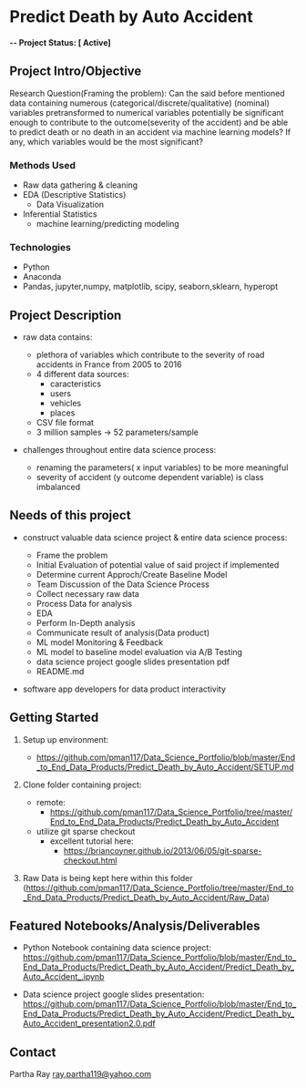 # Predict Death by Auto Accident

#### -- Project Status: [ Active]

## Project Intro/Objective
 Research Question(Framing the problem): Can the said before mentioned data containing numerous (categorical/discrete/qualitative) (nominal) variables pretransformed to numerical variables potentially be significant enough to contribute to the outcome(severity of the accident) and be able to predict death or no death in an accident via machine learning models? If any, which variables would be the most significant?


### Methods Used
* Raw data gathering & cleaning
* EDA (Descriptive Statistics)
    * Data Visualization
* Inferential Statistics
    * machine learning/predicting modeling


### Technologies
* Python
* Anaconda
* Pandas, jupyter,numpy, matplotlib, scipy, seaborn,sklearn, hyperopt


## Project Description
* raw data contains:
    * plethora of variables which contribute to the severity of road accidents in France from 2005 to 2016
    * 4 different data sources:
        * caracteristics
        * users
        * vehicles
        * places
    * CSV file format
    * 3 million samples -> 52 parameters/sample
    
* challenges throughout entire data science process:
    * renaming the parameters( x input variables) to be more meaningful
    * severity of accident (y outcome dependent variable) is class imbalanced
    

## Needs of this project

- construct valuable data science project & entire data science process:
    - Frame the problem
    - Initial Evaluation of potential value of said project if implemented
    - Determine current Approch/Create Baseline Model
    - Team Discussion of the Data Science Process
    - Collect necessary raw data
    - Process Data for analysis
    - EDA
    - Perform In-Depth analysis
    - Communicate result of analysis(Data product)
    - ML model Monitoring & Feedback
    - ML model to baseline model evaluation via A/B Testing
    - data science project google slides presentation pdf
    - README.md
    
- software app developers for data product interactivity

## Getting Started
1. Setup up environment:
    - https://github.com/pman117/Data_Science_Portfolio/blob/master/End_to_End_Data_Products/Predict_Death_by_Auto_Accident/SETUP.md
    
2. Clone folder containing project:
    - remote:
        - https://github.com/pman117/Data_Science_Portfolio/tree/master/End_to_End_Data_Products/Predict_Death_by_Auto_Accident
    - utilize git sparse checkout
        - excellent tutorial here:
            - https://briancoyner.github.io/2013/06/05/git-sparse-checkout.html
            
3. Raw Data is being kept here within this folder (https://github.com/pman117/Data_Science_Portfolio/tree/master/End_to_End_Data_Products/Predict_Death_by_Auto_Accident/Raw_Data)


## Featured Notebooks/Analysis/Deliverables
* Python Notebook containing data science project:
https://github.com/pman117/Data_Science_Portfolio/blob/master/End_to_End_Data_Products/Predict_Death_by_Auto_Accident/Predict_Death_by_Auto_Accident_.ipynb

* Data science project google slides presentation:
https://github.com/pman117/Data_Science_Portfolio/blob/master/End_to_End_Data_Products/Predict_Death_by_Auto_Accident/Predict_Death_by_Auto_Accident_presentation2.0.pdf


## Contact
Partha Ray  ray.partha119@yahoo.com